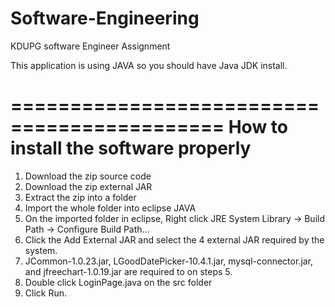 # Software-Engineering
KDUPG software Engineer Assignment

This application is using JAVA so you should
have Java JDK install.

============================================
  How to install the software properly
============================================
1. Download the zip source code
2. Download the zip external JAR
2. Extract the zip into a folder
3. Import the whole folder into eclipse JAVA
4. On the imported folder in eclipse, Right click JRE System Library -> Build Path -> Configure Build Path...
5. Click the Add External JAR and select the 4 external JAR required by the system.
6. JCommon-1.0.23.jar, LGoodDatePicker-10.4.1.jar, mysql-connector.jar, and jfreechart-1.0.19.jar 
    are required to on steps 5.
7. Double click LoginPage.java on the src folder
8. Click Run.
